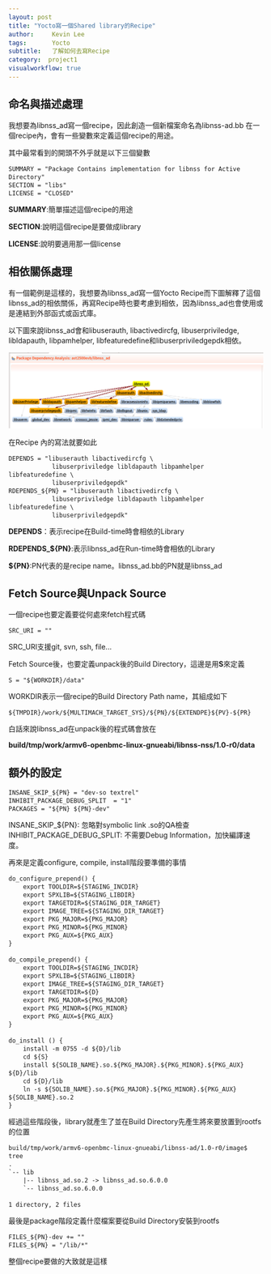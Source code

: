 ```yaml
---
layout: post
title: "Yocto寫一個Shared library的Recipe"
author:     Kevin Lee
tags: 		Yocto
subtitle:   了解如何去寫Recipe
category:  project1
visualworkflow: true
---
```

## 命名與描述處理

我想要為libnss_ad寫一個recipe，因此創造一個新檔案命名為libnss-ad.bb
在一個recipe內，會有一些變數來定義這個recipe的用途。

其中最常看到的開頭不外乎就是以下三個變數

```
SUMMARY = "Package Contains implementation for libnss for Active Directory"
SECTION = "libs"
LICENSE = "CLOSED"
```

**SUMMARY**:簡單描述這個recipe的用途

**SECTION**:說明這個recipe是要做成library

**LICENSE**:說明要適用那一個license



## 相依關係處理

有一個範例是這樣的，我想要為libnss_ad寫一個Yocto Recipe而下圖解釋了這個libnss_ad的相依關係，再寫Recipe時也要考慮到相依，因為libnss_ad也會使用或是連結到外部函式或函式庫。

以下圖來說libnss_ad會和libuserauth, libactivedircfg, libuserpriviledge, libldapauth, libpamhelper, libfeaturedefine和libuserpriviledgepdk相依。

![image-20181129114217866](../img/image-20181129114217866.png)

在Recipe 內的寫法就要如此

```
DEPENDS = "libuserauth libactivedircfg \
            libuserpriviledge libldapauth libpamhelper libfeaturedefine \
            libuserpriviledgepdk"
RDEPENDS_${PN} = "libuserauth libactivedircfg \
            libuserpriviledge libldapauth libpamhelper libfeaturedefine \
            libuserpriviledgepdk"
```

**DEPENDS**：表示recipe在Build-time時會相依的Library

**RDEPENDS_${PN}**:表示libnss_ad在Run-time時會相依的Library

**${PN}**:PN代表的是recipe name。libnss_ad.bb的PN就是libnss_ad



## Fetch Source與Unpack Source

一個recipe也要定義要從何處來fetch程式碼

```
SRC_URI = ""
```

SRC_URI支援git, svn, ssh, file...

Fetch Source後，也要定義unpack後的Build Directory，這邊是用**S**來定義

```
S = "${WORKDIR}/data"
```

WORKDIR表示一個recipe的Build Directory Path name，其組成如下

```
${TMPDIR}/work/${MULTIMACH_TARGET_SYS}/${PN}/${EXTENDPE}${PV}-${PR} 
```

白話來說libnss_ad在unpack後的程式碼會放在

**build/tmp/work/armv6-openbmc-linux-gnueabi/libnss-nss/1.0-r0/data**



## 額外的設定

```
INSANE_SKIP_${PN} = "dev-so textrel"
INHIBIT_PACKAGE_DEBUG_SPLIT  = "1"
PACKAGES = "${PN} ${PN}-dev"
```

INSANE_SKIP_${PN}: 忽略對symbolic link .so的QA檢查
INHIBIT_PACKAGE_DEBUG_SPLIT: 不需要Debug Information，加快編譯速度。



再來是定義configure, compile, install階段要準備的事情

```
do_configure_prepend() {
	export TOOLDIR=${STAGING_INCDIR}
	export SPXLIB=${STAGING_LIBDIR}
	export TARGETDIR=${STAGING_DIR_TARGET}
	export IMAGE_TREE=${STAGING_DIR_TARGET}
	export PKG_MAJOR=${PKG_MAJOR}
	export PKG_MINOR=${PKG_MINOR}
	export PKG_AUX=${PKG_AUX}
}

do_compile_prepend() {
	export TOOLDIR=${STAGING_INCDIR}
	export SPXLIB=${STAGING_LIBDIR}
	export IMAGE_TREE=${STAGING_DIR_TARGET}
	export TARGETDIR=${D}
	export PKG_MAJOR=${PKG_MAJOR}
	export PKG_MINOR=${PKG_MINOR}
	export PKG_AUX=${PKG_AUX}
}

do_install () {
	install -m 0755 -d ${D}/lib
	cd ${S}
	install ${SOLIB_NAME}.so.${PKG_MAJOR}.${PKG_MINOR}.${PKG_AUX} ${D}/lib
	cd ${D}/lib
	ln -s ${SOLIB_NAME}.so.${PKG_MAJOR}.${PKG_MINOR}.${PKG_AUX} ${SOLIB_NAME}.so.2
}
```

經過這些階段後，library就產生了並在Build Directory先產生將來要放置到rootfs的位置

```
build/tmp/work/armv6-openbmc-linux-gnueabi/libnss-ad/1.0-r0/image$ tree
.
`-- lib
    |-- libnss_ad.so.2 -> libnss_ad.so.6.0.0
    `-- libnss_ad.so.6.0.0

1 directory, 2 files
```

最後是package階段定義什麼檔案要從Build Directory安裝到rootfs

```
FILES_${PN}-dev += ""
FILES_${PN} = "/lib/*"
```

整個recipe要做的大致就是這樣